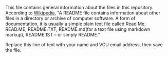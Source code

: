 This file contains general information about the files in this repository. According to  [Wikipedia](https://en.wikipedia.org/wiki/README), "A README file contains information about other files in a directory or archive of computer software. A form of documentation, it is usually a simple plain text file called Read Me, READ.ME, README.TXT, README.md(for a text file using markdown markup), README.1ST  – or simply README."

Replace this line of text with your name and VCU email address, then save the file.
